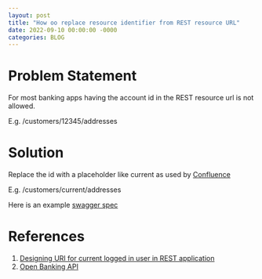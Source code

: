 ```yaml
---
layout: post
title: "How oo replace resource identifier from REST resource URL"
date: 2022-09-10 00:00:00 -0000
categories: BLOG
---
```


# Problem Statement
For most banking apps having the account id in the REST resource url is not allowed.

E.g. /customers/12345/addresses

# Solution
Replace the id with a placeholder like current as used by [Confluence](https://docs.atlassian.com/atlassian-confluence/REST/5.4.4/#d2e90) 

E.g. /customers/current/addresses

Here is an example [swagger spec](https://petstore.swagger.io/?url=https://raw.githubusercontent.com/ahoqueali/ahoqueali.github.io/master/rest/address-openapi.yaml#/Address/getAddress)

# References
1. [Designing URI for current logged in user in REST application](https://stackoverflow.com/questions/36520372/designing-uri-for-current-logged-in-user-in-rest-applications)
2. [Open Banking API](https://openbankinguk.github.io/read-write-api-site3/v3.1.10/profiles/read-write-data-api-profile.html)
